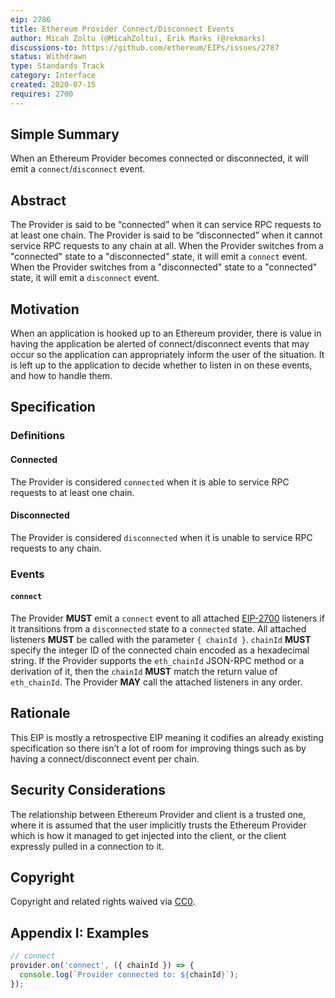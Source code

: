 ```yaml
---
eip: 2786
title: Ethereum Provider Connect/Disconnect Events
author: Micah Zoltu (@MicahZoltu), Erik Marks (@rekmarks)
discussions-to: https://github.com/ethereum/EIPs/issues/2787
status: Withdrawn
type: Standards Track
category: Interface
created: 2020-07-15
requires: 2700
---
```


## Simple Summary

When an Ethereum Provider becomes connected or disconnected, it will emit a `connect`/`disconnect` event.

## Abstract

The Provider is said to be “connected” when it can service RPC requests to at least one chain.
The Provider is said to be “disconnected” when it cannot service RPC requests to any chain at all.
When the Provider switches from a "connected" state to a "disconnected" state, it will emit a `connect` event.
When the Provider switches from a "disconnected" state to a "connected" state, it will emit a `disconnect` event.

## Motivation

When an application is hooked up to an Ethereum provider, there is value in having the application be alerted of connect/disconnect events that may occur so the application can appropriately inform the user of the situation.
It is left up to the application to decide whether to listen in on these events, and how to handle them.

## Specification

### Definitions

#### Connected

The Provider is considered `connected` when it is able to service RPC requests to at least one chain.

#### Disconnected

The Provider is considered `disconnected` when it is unable to service RPC requests to any chain.

### Events

#### `connect`

The Provider **MUST** emit a `connect` event to all attached [EIP-2700](./eip-2700.md) listeners if it transitions from a `disconnected` state to a `connected` state.
All attached listeners **MUST** be called with the parameter `{ chainId }`.
`chainId` **MUST** specify the integer ID of the connected chain encoded as a hexadecimal string.
If the Provider supports the `eth_chainId` JSON-RPC method or a derivation of it, then the `chainId` **MUST** match the return value of `eth_chainId`.
The Provider **MAY** call the attached listeners in any order.

## Rationale

This EIP is mostly a retrospective EIP meaning it codifies an already existing specification so there isn’t a lot of room for improving things such as by having a connect/disconnect event per chain.

## Security Considerations

The relationship between Ethereum Provider and client is a trusted one, where it is assumed that the user implicitly trusts the Ethereum Provider which is how it managed to get injected into the client, or the client expressly pulled in a connection to it.

## Copyright

Copyright and related rights waived via [CC0](../LICENCE).

## Appendix I: Examples

```javascript
// connect
provider.on('connect', ({ chainId }) => {
  console.log(`Provider connected to: ${chainId}`);
});
```
